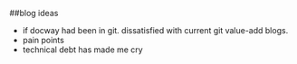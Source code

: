 ##blog ideas

- if docway had been in git. dissatisfied with current git value-add blogs.
- pain points
- technical debt has made me cry